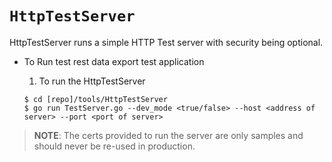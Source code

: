 # `HttpTestServer`

HttpTestServer runs a simple HTTP Test server with security being optional.

* To Run test rest data export test application

    1. To run the HttpTestServer
    ```
    $ cd [repo]/tools/HttpTestServer
    $ go run TestServer.go --dev_mode <true/false> --host <address of server> --port <port of server>
    ```

> **NOTE**: The certs provided to run the server are only samples and should never be re-used in production.
